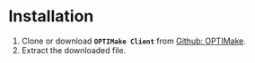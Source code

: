 # Installation

1. Clone or download **`OPTIMake Client`** from [Github: OPTIMake](https://github.com/optimake/client).
2. Extract the downloaded file.


